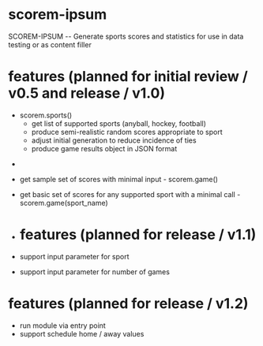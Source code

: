 # scorem-ipsum
SCOREM-IPSUM -- Generate sports scores and statistics for use in data testing or as content filler

# features (planned for initial review / v0.5 and release / v1.0)
* scorem.sports()
  * get list of supported sports (anyball, hockey, football)
  * produce semi-realistic random scores appropriate to sport
  * adjust initial generation to reduce incidence of ties
  * produce game results object in JSON format 
- 
- get sample set of scores with minimal input - scorem.game()
- get basic set of scores for any supported sport with a minimal call - scorem.game(sport_name)
 
- # features (planned for release / v1.1)
- support input parameter for sport
- support input parameter for number of games
 
# features (planned for release / v1.2)
- run module via entry point
- support schedule home / away values
